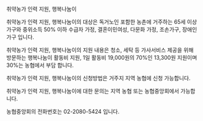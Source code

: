 취약농가 인력 지원, 행복나눔이

취약농가 인력 지원, 행복나눔이의 대상은 독거노인 포함한 농촌에 거주하는 65세 이상 가구와 중위소득 50% 이하 수급자 가정, 결혼이민여성, 다문화 가정, 조손가구, 장애인가구 입니다.

취약농가 인력 지원, 행복나눔이의 지원 내용은 청소, 세탁 등 가사서비스 제공을 위해 방문하는 행복나눔이 활동비 지원, 1일 활동비 19,000원의 70%인 13,300원 지원이며 30%는 농협에서 부담 합니다.

취약농가 인력 지원, 행복나눔이의 신청방법은 거주지 지역 농협에 신청 가능합니다.

취약농가 인력 지원, 행복나눔이에 대한 문의는 지역 농협 또는 농협중앙회에서 가능합니다.

농협중앙회의 전화번호는 02-2080-5424 입니다.
